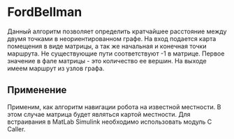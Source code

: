 # FordBellman
Данный алгоритм позволяет определить кратчайшее расстояние между двумя точками в неориентированном графе. На вход подается карта помещения в виде матрицы, а так же начальная и конечная точки маршрута. Не существующие пути соответствуют -1 в матрице. Первое значение в фале матрицы - это количество ее вершин. На выходе имеем маршрут из узлов графа. 

## Применение
Применим, как алгоритм навигации робота на известной местности. В этом случае матрица будет являться картой местности. Для встраивания в MatLab Simulink необходимо использовать модуль C Caller.
